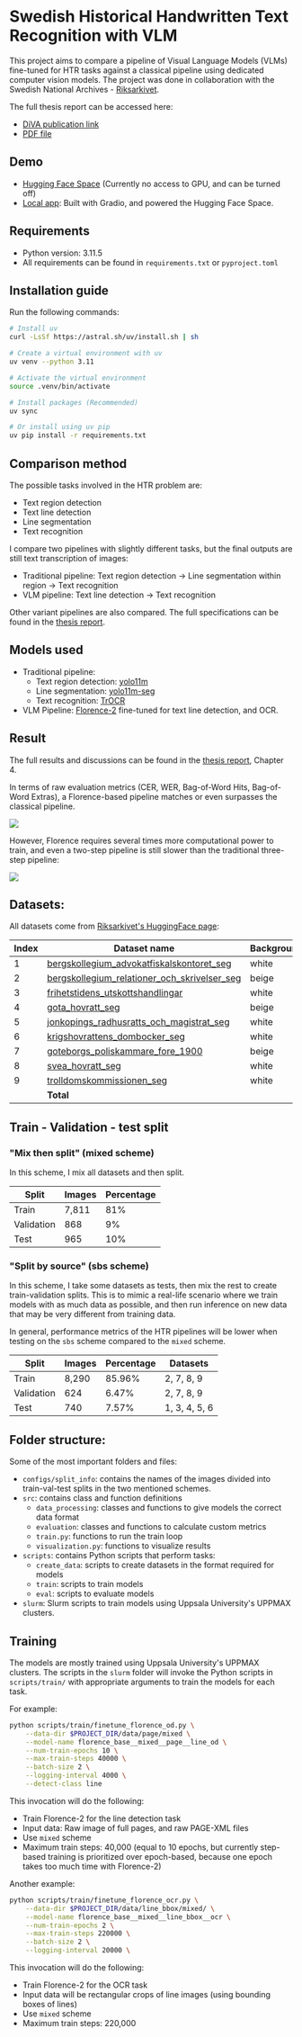 # Swedish Historical Handwritten Text Recognition with VLM

This project aims to compare a pipeline of Visual Language Models (VLMs) fine-tuned for HTR tasks against a classical pipeline using dedicated computer vision models. The project was done in collaboration with the Swedish National Archives - [Riksarkivet](https://huggingface.co/Riksarkivet).

The full thesis report can be accessed here:
- [DiVA publication link](https://uu.diva-portal.org/smash/record.jsf?pid=diva2%3A1969262&dswid=-2039)
- [PDF file](./report/thesis-report.pdf)


## Demo
- [Hugging Face Space](https://huggingface.co/spaces/nazounoryuu/vlm-htr) (Currently no access to GPU, and can be turned off)
- [Local app](https://github.com/hoanghapham/vlm-htr-app): Built with Gradio, and powered the Hugging Face Space.

## Requirements

- Python version: 3.11.5
- All requirements can be found in `requirements.txt` or `pyproject.toml`

## Installation guide

Run the following commands:

```bash
# Install uv
curl -LsSf https://astral.sh/uv/install.sh | sh

# Create a virtual environment with uv
uv venv --python 3.11

# Activate the virtual environment
source .venv/bin/activate

# Install packages (Recommended)
uv sync

# Or install using uv pip
uv pip install -r requirements.txt
```


## Comparison method

The possible tasks involved in the HTR problem are:
- Text region detection
- Text line detection
- Line segmentation
- Text recognition

I compare two pipelines with slightly different tasks, but the final outputs are still text transcription of images:
- Traditional pipeline: Text region detection -> Line segmentation within region -> Text recognition
- VLM pipeline: Text line detection -> Text recognition

Other variant pipelines are also compared. The full specifications can be found in the [thesis report](./report/thesis-report.pdf).


## Models used
- Traditional pipeline:
    - Text region detection: [yolo11m](https://docs.ultralytics.com/models/yolo11)
    - Line segmentation: [yolo11m-seg](https://docs.ultralytics.com/models/yolo11)
    - Text recognition: [TrOCR](https://huggingface.co/microsoft/trocr-base-handwritten)
- VLM Pipeline: [Florence-2](https://huggingface.co/microsoft/Florence-2-base-ft) fine-tuned for text line detection, and OCR.

## Result

The full results and discussions can be found in the [thesis report](./report/thesis-report.pdf), Chapter 4.

In terms of raw evaluation metrics (CER, WER, Bag-of-Word Hits, Bag-of-Word Extras), a Florence-based pipeline matches or even surpasses the classical pipeline. 

![](./report/compare_florence_traditional.png)

However, Florence requires several times more computational power to train, and even a two-step pipeline is still slower than the traditional three-step pipeline:

![](./report/inf_time_hist.png)

## Datasets:

All datasets come from [Riksarkivet's HuggingFace page](https://huggingface.co/Riksarkivet):


| **Index** | **Dataset name**                                           | **Background** | **Images** |
|-----------|------------------------------------------------------------|----------------|------------|
| 1         | [bergskollegium_advokatfiskalskontoret_seg](https://huggingface.co/datasets/Riksarkivet/bergskollegium_advokatfiskalskontoret_seg)                 | white          | 53         |
| 2         | [bergskollegium_relationer_och_skrivelser_seg](https://huggingface.co/datasets/Riksarkivet/bergskollegium_relationer_och_skrivelser_seg)              | beige          | 1,497      |
| 3         | [frihetstidens_utskottshandlingar](https://huggingface.co/datasets/Riksarkivet/frihetstidens_utskottshandlingar)                          | white          | 243        |
| 4         | [gota_hovratt_seg](https://huggingface.co/datasets/Riksarkivet/gota_hovratt_seg)                                          | beige          | 51         |
| 5         | [jonkopings_radhusratts_och_magistrat_seg](https://huggingface.co/datasets/Riksarkivet/jonkopings_radhusratts_och_magistrat_seg)                 | white          | 39         |
| 6         | [krigshovrattens_dombocker_seg](https://huggingface.co/datasets/Riksarkivet/krigshovrattens_dombocker_seg)                             | white          | 344        |
| 7         | [goteborgs_poliskammare_fore_1900](https://huggingface.co/datasets/Riksarkivet/goteborgs_poliskammare_fore_1900)                          | beige          | 5,408      |
| 8         | [svea_hovratt_seg](https://huggingface.co/datasets/Riksarkivet/svea_hovratt_seg)                                          | white          | 1,243      |
| 9         | [trolldomskommissionen_seg](https://huggingface.co/datasets/Riksarkivet/trolldomskommissionen_seg)                                 | white          | 766        |
|           | **Total**                                                 |                | **9,644**  |


## Train - Validation - test split

### "Mix then split" (**mixed** scheme)
In this scheme, I mix all datasets and then split.

| **Split**    | **Images** | **Percentage** |
|--------------|------------|----------------|
| Train        | 7,811      | 81%            |
| Validation   | 868        | 9%             |
| Test         | 965        | 10%            |



### "Split by source" (**sbs** scheme)
In this scheme, I take some datasets as tests, then mix the rest to create train-validation splits. This is to mimic a real-life scenario where we train models with as much data as possible, and then run inference on new data that may be very different from training data.

In general, performance metrics of the HTR pipelines will be lower when testing on the `sbs` scheme compared to the `mixed` scheme.

| **Split**    | **Images** | **Percentage** | **Datasets**     |
|--------------|------------|----------------|------------------|
| Train        | 8,290      | 85.96%         | 2, 7, 8, 9        |
| Validation   | 624        | 6.47%          | 2, 7, 8, 9        |
| Test         | 740        | 7.57%          | 1, 3, 4, 5, 6     |



## Folder structure:

Some of the most important folders and files:

- `configs/split_info`: contains the names of the images divided into train-val-test splits in the two mentioned schemes.
- `src`: contains class and function definitions
    - `data_processing`: classes and functions to give models the correct data format
    - `evaluation`: classes and functions to calculate custom metrics
    - `train.py`: functions to run the train loop
    - `visualization.py`: functions to visualize results
- `scripts`: contains Python scripts that perform tasks:
    - `create_data`: scripts to create datasets in the format required for models
    - `train`: scripts to train models
    - `eval`: scripts to evaluate models
- `slurm`: Slurm scripts to train models using Uppsala University's UPPMAX clusters.


## Training 

The models are mostly trained using Uppsala University's UPPMAX clusters. The scripts in the `slurm` folder will invoke the Python scripts in `scripts/train/` with appropriate arguments to train the models for each task.

For example:

```bash
python scripts/train/finetune_florence_od.py \
    --data-dir $PROJECT_DIR/data/page/mixed \
    --model-name florence_base__mixed__page__line_od \
    --num-train-epochs 10 \
    --max-train-steps 40000 \
    --batch-size 2 \
    --logging-interval 4000 \
    --detect-class line
```

This invocation will do the following:
- Train Florence-2 for the line detection task
- Input data: Raw image of full pages, and raw PAGE-XML files
- Use `mixed` scheme
- Maximum train steps: 40,000 (equal to 10 epochs, but currently step-based training is prioritized over epoch-based, because one epoch takes too much time with Florence-2)

Another example:

```bash
python scripts/train/finetune_florence_ocr.py \
    --data-dir $PROJECT_DIR/data/line_bbox/mixed/ \
    --model-name florence_base__mixed__line_bbox__ocr \
    --num-train-epochs 2 \
    --max-train-steps 220000 \
    --batch-size 2 \
    --logging-interval 20000 \
```

This invocation will do the following:
- Train Florence-2 for the OCR task
- Input data will be rectangular crops of line images (using bounding boxes of lines)
- Use `mixed` scheme
- Maximum train steps: 220,000